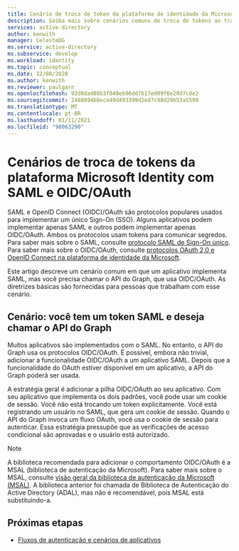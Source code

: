 ```yaml
---
title: Cenário de troca de token da plataforma de identidade da Microsoft com SAML e OIDC/OAuth no Azure Active Directory
description: Saiba mais sobre cenários comuns de troca de tokens ao trabalhar com SAML e OIDC/OAuth no Azure Active Directory.
services: active-directory
author: kenwith
manager: CelesteDG
ms.service: active-directory
ms.subservice: develop
ms.workload: identity
ms.topic: conceptual
ms.date: 12/08/2020
ms.author: kenwith
ms.reviewer: paulgarn
ms.openlocfilehash: 92d0dad86b3f048eb96dd7b17ed09f6e20d7cde2
ms.sourcegitcommit: 2488894b8ece49d493399d2ed7c98d29b53a5599
ms.translationtype: MT
ms.contentlocale: pt-BR
ms.lasthandoff: 01/11/2021
ms.locfileid: "98063290"
---
```

# <a name="microsoft-identity-platform-token-exchange-scenarios-with-saml-and-oidcoauth"></a>Cenários de troca de tokens da plataforma Microsoft Identity com SAML e OIDC/OAuth

SAML e OpenID Connect (OIDC)/OAuth são protocolos populares usados para implementar um único Sign-On (SSO). Alguns aplicativos podem implementar apenas SAML e outros podem implementar apenas OIDC/OAuth. Ambos os protocolos usam tokens para comunicar segredos. Para saber mais sobre o SAML, consulte [protocolo SAML de Sign-On único](single-sign-on-saml-protocol.md). Para saber mais sobre o OIDC/OAuth, consulte [protocolos OAuth 2,0 e OpenID Connect na plataforma de identidade da Microsoft](active-directory-v2-protocols.md).

Este artigo descreve um cenário comum em que um aplicativo implementa SAML, mas você precisa chamar o API do Graph, que usa OIDC/OAuth. As diretrizes básicas são fornecidas para pessoas que trabalham com esse cenário.

## <a name="scenario-you-have-a-saml-token-and-want-to-call-the-graph-api"></a>Cenário: você tem um token SAML e deseja chamar o API do Graph
Muitos aplicativos são implementados com o SAML. No entanto, o API do Graph usa os protocolos OIDC/OAuth. É possível, embora não trivial, adicionar a funcionalidade OIDC/OAuth a um aplicativo SAML. Depois que a funcionalidade do OAuth estiver disponível em um aplicativo, a API do Graph poderá ser usada.

A estratégia geral é adicionar a pilha OIDC/OAuth ao seu aplicativo. Com seu aplicativo que implementa os dois padrões, você pode usar um cookie de sessão. Você não está trocando um token explicitamente. Você está registrando um usuário no SAML, que gera um cookie de sessão. Quando o API do Graph invoca um fluxo OAuth, você usa o cookie de sessão para autenticar. Essa estratégia pressupõe que as verificações de acesso condicional são aprovadas e o usuário está autorizado.

> [!NOTE]
> A biblioteca recomendada para adicionar o comportamento OIDC/OAuth é a MSAL (biblioteca de autenticação da Microsoft). Para saber mais sobre o MSAL, consulte [visão geral da biblioteca de autenticação da Microsoft (MSAL)](msal-overview.md). A biblioteca anterior foi chamada de Biblioteca de Autenticação do Active Directory (ADAL), mas não é recomendável, pois MSAL está substituindo-a.

## <a name="next-steps"></a>Próximas etapas
- [Fluxos de autenticação e cenários de aplicativos](authentication-flows-app-scenarios.md)
